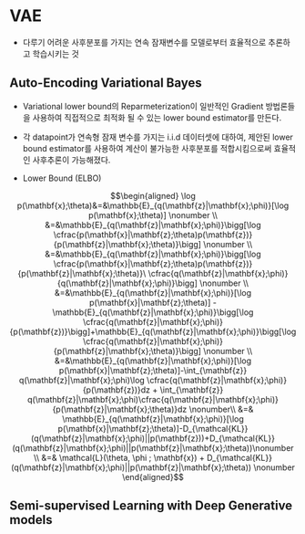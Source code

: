 # VAE
- 다루기 어려운 사후분포를 가지는 연속 잠재변수를 모델로부터 효율적으로 추론하고 학습시키는 것
  
## Auto-Encoding Variational Bayes
- Variational lower bound의 Reparmeterization이 일반적인 Gradient 방법론들을 사용하여 직접적으로 최적화 될 수 있는 lower bound estimator를 만든다.
- 각 datapoint가 연속형 잠재 변수를 가지는 i.i.d 데이터셋에 대하여, 제안된 lower bound estimator를 사용하여 계산이 불가능한 사후분포를 적합시킴으로써 효율적인 사후추론이 가능해졌다.

- Lower Bound (ELBO)

$$\begin{aligned} 
\log p(\mathbf{x};\theta)&=&\mathbb{E}_{q(\mathbf{z}|\mathbf{x};\phi)}[\log p(\mathbf{x};\theta)] \nonumber \\
&=&\mathbb{E}_{q(\mathbf{z}|\mathbf{x};\phi)}\bigg[\log \cfrac{p(\mathbf{x}|\mathbf{z};\theta)p(\mathbf{z})}{p(\mathbf{z}|\mathbf{x};\theta)}\bigg] \nonumber \\
&=&\mathbb{E}_{q(\mathbf{z}|\mathbf{x};\phi)}\bigg[\log \cfrac{p(\mathbf{x}|\mathbf{z};\theta)p(\mathbf{z})}{p(\mathbf{z}|\mathbf{x};\theta)}\ \cfrac{q(\mathbf{z}|\mathbf{x};\phi)}{q(\mathbf{z}|\mathbf{x};\phi)}\bigg] \nonumber \\
&=&\mathbb{E}_{q(\mathbf{z}|\mathbf{x};\phi)}[\log p(\mathbf{x}|\mathbf{z};\theta)] - \mathbb{E}_{q(\mathbf{z}|\mathbf{x};\phi)}\bigg[\log \cfrac{q(\mathbf{z}|\mathbf{x};\phi)}{p(\mathbf{z})}\bigg]+\mathbb{E}_{q(\mathbf{z}|\mathbf{x};\phi)}\bigg[\log \cfrac{q(\mathbf{z}|\mathbf{x};\phi)}{p(\mathbf{z}|\mathbf{x};\theta)}\bigg] \nonumber \\
&=&\mathbb{E}_{q(\mathbf{z}|\mathbf{x};\phi)}[\log p(\mathbf{x}|\mathbf{z};\theta)]-\int_{\mathbf{z}} q(\mathbf{z}|\mathbf{x};\phi)\log \cfrac{q(\mathbf{z}|\mathbf{x};\phi)}{p(\mathbf{z})}dz + \int_{\mathbf{z}} q(\mathbf{z}|\mathbf{x};\phi)\cfrac{q(\mathbf{z}|\mathbf{x};\phi)}{p(\mathbf{z}|\mathbf{x};\theta)}dz \nonumber\\
&=& \mathbb{E}_{q(\mathbf{z}|\mathbf{x};\phi)}[\log p(\mathbf{x}|\mathbf{z};\theta)]-D_{\mathcal{KL}}(q(\mathbf{z}|\mathbf{x};\phi)||p(\mathbf{z}))+D_{\mathcal{KL}}(q(\mathbf{z}|\mathbf{x};\phi)||p(\mathbf{z}|\mathbf{x};\theta))\nonumber \\
&=& \mathcal{L}(\theta, \phi ; \mathbf{x}) + D_{\mathcal{KL}}(q(\mathbf{z}|\mathbf{x};\phi)||p(\mathbf{z}|\mathbf{x};\theta)) \nonumber
\end{aligned}$$

## Semi-supervised Learning with Deep Generative models

